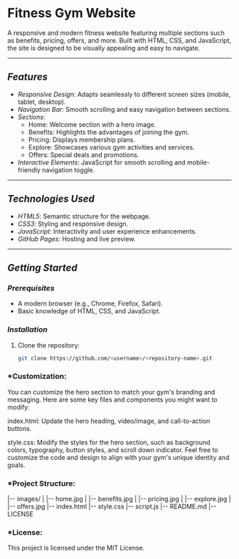 # Fitness Gym Website

A responsive and modern fitness website featuring multiple sections such as benefits, pricing, offers, and more. Built with HTML, CSS, and JavaScript, the site is designed to be visually appealing and easy to navigate.

---

## *Features*

- *Responsive Design*: Adapts seamlessly to different screen sizes (mobile, tablet, desktop).
- *Navigation Bar*: Smooth scrolling and easy navigation between sections.
- *Sections*:
  - Home: Welcome section with a hero image.
  - Benefits: Highlights the advantages of joining the gym.
  - Pricing: Displays membership plans.
  - Explore: Showcases various gym activities and services.
  - Offers: Special deals and promotions.
- *Interactive Elements*: JavaScript for smooth scrolling and mobile-friendly navigation toggle.

---

## *Technologies Used*

- *HTML5*: Semantic structure for the webpage.
- *CSS3*: Styling and responsive design.
- *JavaScript*: Interactivity and user experience enhancements.
- *GitHub Pages*: Hosting and live preview.

---

## *Getting Started*

### *Prerequisites*
- A modern browser (e.g., Chrome, Firefox, Safari).
- Basic knowledge of HTML, CSS, and JavaScript.

### *Installation*

1. Clone the repository:
   ```bash
   git clone https://github.com/<username>/<repository-name>.git
   
### *Customization:

You can customize the hero section to match your gym's branding and messaging. Here are some key files and components you might want to modify:

index.html: Update the hero heading, video/image, and call-to-action buttons.

style.css: Modify the styles for the hero section, such as background colors, typography, button styles, and scroll down indicator. Feel free to customize the code and design to align with your gym's unique identity and goals.

### *Project Structure:

|-- images/
|   |-- home.jpg
|   |-- benefits.jpg
|   |-- pricing.jpg
|   |-- explore.jpg
|   |-- offers.jpg
|-- index.html
|-- style.css
|-- script.js
|-- README.md
|-- LICENSE

### *License:

This project is licensed under the MIT License.


